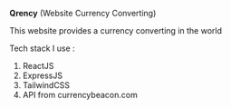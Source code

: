 **Qrency** (Website Currency Converting)

This website provides a currency converting in the world

Tech stack I use :
1. ReactJS
2. ExpressJS
3. TailwindCSS
4. API from currencybeacon.com
